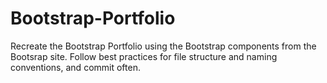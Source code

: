 # Bootstrap-Portfolio
Recreate the Bootstrap Portfolio using the Bootstrap components from the Bootsrap site. Follow best practices for file structure and naming conventions, and commit often.
